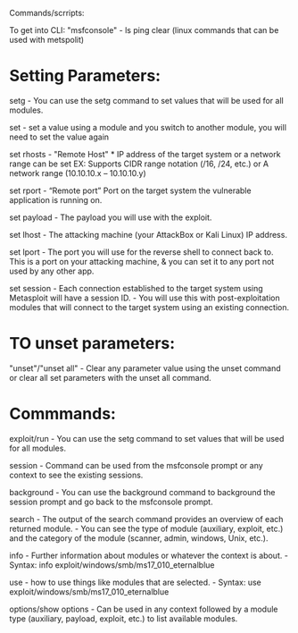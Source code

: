 Commands/scrripts:

To get into CLI: 
"msfconsole"
    - ls ping clear (linux commands that can be used with metspolit)
# Setting Parameters: 
setg
    - You can use the setg command to set values that will be used for all modules.

set
    - set a value using a module and you switch to another module, you will need to set the value again

set rhosts
    - "Remote Host" * IP address of the target system or a network range can be set EX: Supports CIDR range notation (/16, /24, etc.) or A network range (10.10.10.x – 10.10.10.y)

set rport
    - “Remote port” Port on the target system the vulnerable application is running on.

set payload
    - The payload you will use with the exploit.

set lhost
    - The attacking machine (your AttackBox or Kali Linux) IP address.

set lport
    - The port you will use for the reverse shell to connect back to. This is a port on your attacking machine, & you can set it to any port not used by any other app.

set session 
    - Each connection established to the target system using Metasploit will have a session ID. 
    - You will use this with post-exploitation modules that will connect to the target system using an existing connection.

# TO unset parameters: 
"unset"/"unset all"
    - Clear any parameter value using the unset command or clear all set parameters with the unset all command.

# Commmands: 
exploit/run
    - You can use the setg command to set values that will be used for all modules.

session
    - Command can be used from the msfconsole prompt or any context to see the existing sessions.

background
    - You can use the background command to background the session prompt and go back to the msfconsole prompt.

search
    - The output of the search command provides an overview of each returned module. 
    - You can see the type of module (auxiliary, exploit, etc.) and the category of the module (scanner, admin, windows, Unix, etc.).

info
    - Further information about modules or whatever the context is about. 
      - Syntax: info exploit/windows/smb/ms17_010_eternalblue

use
    - how to use things like modules that are selected. 
      - Syntax: use exploit/windows/smb/ms17_010_eternalblue

options/show options
    - Can be used in any context followed by a module type (auxiliary, payload, exploit, etc.) to list available modules.
